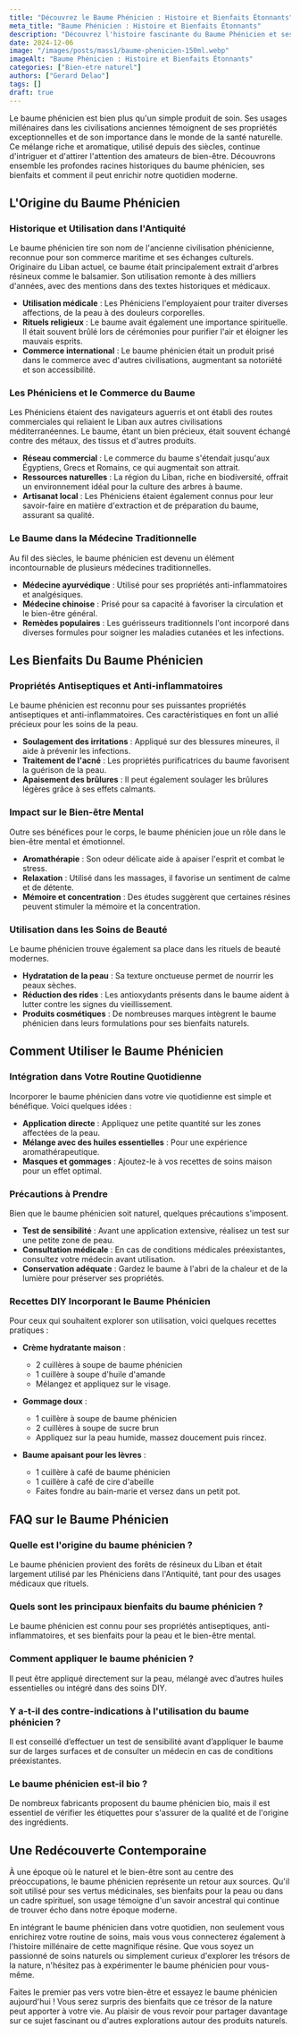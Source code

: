 ```yaml
---
title: "Découvrez le Baume Phénicien : Histoire et Bienfaits Étonnants"
meta_title: "Baume Phénicien : Histoire et Bienfaits Étonnants"
description: "Découvrez l'histoire fascinante du Baume Phénicien et ses bienfaits pour la santé, la beauté et le bien-être."
date: 2024-12-06
image: "/images/posts/mass1/baume-phenicien-150ml.webp"
imageAlt: "Baume Phénicien : Histoire et Bienfaits Étonnants"
categories: ["Bien-etre naturel"]
authors: ["Gerard Delao"]
tags: []
draft: true
---
```


Le baume phénicien est bien plus qu'un simple produit de soin. Ses usages millénaires dans les civilisations anciennes témoignent de ses propriétés exceptionnelles et de son importance dans le monde de la santé naturelle. Ce mélange riche et aromatique, utilisé depuis des siècles, continue d'intriguer et d'attirer l'attention des amateurs de bien-être. Découvrons ensemble les profondes racines historiques du baume phénicien, ses bienfaits et comment il peut enrichir notre quotidien moderne.

## L'Origine du Baume Phénicien

### Historique et Utilisation dans l'Antiquité

Le baume phénicien tire son nom de l'ancienne civilisation phénicienne, reconnue pour son commerce maritime et ses échanges culturels. Originaire du Liban actuel, ce baume était principalement extrait d'arbres résineux comme le balsamier. Son utilisation remonte à des milliers d'années, avec des mentions dans des textes historiques et médicaux.

- **Utilisation médicale** : Les Phéniciens l'employaient pour traiter diverses affections, de la peau à des douleurs corporelles.
- **Rituels religieux** : Le baume avait également une importance spirituelle. Il était souvent brûlé lors de cérémonies pour purifier l'air et éloigner les mauvais esprits.
- **Commerce international** : Le baume phénicien était un produit prisé dans le commerce avec d'autres civilisations, augmentant sa notoriété et son accessibilité.

### Les Phéniciens et le Commerce du Baume

Les Phéniciens étaient des navigateurs aguerris et ont établi des routes commerciales qui reliaient le Liban aux autres civilisations méditerranéennes. Le baume, étant un bien précieux, était souvent échangé contre des métaux, des tissus et d'autres produits.

- **Réseau commercial** : Le commerce du baume s'étendait jusqu'aux Égyptiens, Grecs et Romains, ce qui augmentait son attrait.
- **Ressources naturelles** : La région du Liban, riche en biodiversité, offrait un environnement idéal pour la culture des arbres à baume.
- **Artisanat local** : Les Phéniciens étaient également connus pour leur savoir-faire en matière d'extraction et de préparation du baume, assurant sa qualité.

### Le Baume dans la Médecine Traditionnelle

Au fil des siècles, le baume phénicien est devenu un élément incontournable de plusieurs médecines traditionnelles.

- **Médecine ayurvédique** : Utilisé pour ses propriétés anti-inflammatoires et analgésiques.
- **Médecine chinoise** : Prisé pour sa capacité à favoriser la circulation et le bien-être général.
- **Remèdes populaires** : Les guérisseurs traditionnels l'ont incorporé dans diverses formules pour soigner les maladies cutanées et les infections.

## Les Bienfaits Du Baume Phénicien

### Propriétés Antiseptiques et Anti-inflammatoires

Le baume phénicien est reconnu pour ses puissantes propriétés antiseptiques et anti-inflammatoires. Ces caractéristiques en font un allié précieux pour les soins de la peau.

- **Soulagement des irritations** : Appliqué sur des blessures mineures, il aide à prévenir les infections.
- **Traitement de l'acné** : Les propriétés purificatrices du baume favorisent la guérison de la peau.
- **Apaisement des brûlures** : Il peut également soulager les brûlures légères grâce à ses effets calmants.

### Impact sur le Bien-être Mental

Outre ses bénéfices pour le corps, le baume phénicien joue un rôle dans le bien-être mental et émotionnel.

- **Aromathérapie** : Son odeur délicate aide à apaiser l'esprit et combat le stress.
- **Relaxation** : Utilisé dans les massages, il favorise un sentiment de calme et de détente.
- **Mémoire et concentration** : Des études suggèrent que certaines résines peuvent stimuler la mémoire et la concentration.

### Utilisation dans les Soins de Beauté

Le baume phénicien trouve également sa place dans les rituels de beauté modernes.

- **Hydratation de la peau** : Sa texture onctueuse permet de nourrir les peaux sèches.
- **Réduction des rides** : Les antioxydants présents dans le baume aident à lutter contre les signes du vieillissement.
- **Produits cosmétiques** : De nombreuses marques intègrent le baume phénicien dans leurs formulations pour ses bienfaits naturels.

## Comment Utiliser le Baume Phénicien

### Intégration dans Votre Routine Quotidienne

Incorporer le baume phénicien dans votre vie quotidienne est simple et bénéfique. Voici quelques idées :

- **Application directe** : Appliquez une petite quantité sur les zones affectées de la peau.
- **Mélange avec des huiles essentielles** : Pour une expérience aromathérapeutique.
- **Masques et gommages** : Ajoutez-le à vos recettes de soins maison pour un effet optimal.

### Précautions à Prendre

Bien que le baume phénicien soit naturel, quelques précautions s'imposent.

- **Test de sensibilité** : Avant une application extensive, réalisez un test sur une petite zone de peau.
- **Consultation médicale** : En cas de conditions médicales préexistantes, consultez votre médecin avant utilisation.
- **Conservation adéquate** : Gardez le baume à l'abri de la chaleur et de la lumière pour préserver ses propriétés.

### Recettes DIY Incorporant le Baume Phénicien

Pour ceux qui souhaitent explorer son utilisation, voici quelques recettes pratiques :

- **Crème hydratante maison** :
  - 2 cuillères à soupe de baume phénicien
  - 1 cuillère à soupe d'huile d'amande
  - Mélangez et appliquez sur le visage.

- **Gommage doux** :
  - 1 cuillère à soupe de baume phénicien
  - 2 cuillères à soupe de sucre brun
  - Appliquez sur la peau humide, massez doucement puis rincez.

- **Baume apaisant pour les lèvres** :
  - 1 cuillère à café de baume phénicien
  - 1 cuillère à café de cire d'abeille
  - Faites fondre au bain-marie et versez dans un petit pot.

## FAQ sur le Baume Phénicien

### Quelle est l'origine du baume phénicien ?

Le baume phénicien provient des forêts de résineux du Liban et était largement utilisé par les Phéniciens dans l'Antiquité, tant pour des usages médicaux que rituels.

### Quels sont les principaux bienfaits du baume phénicien ?

Le baume phénicien est connu pour ses propriétés antiseptiques, anti-inflammatoires, et ses bienfaits pour la peau et le bien-être mental.

### Comment appliquer le baume phénicien ?

Il peut être appliqué directement sur la peau, mélangé avec d’autres huiles essentielles ou intégré dans des soins DIY.

### Y a-t-il des contre-indications à l'utilisation du baume phénicien ?

Il est conseillé d’effectuer un test de sensibilité avant d’appliquer le baume sur de larges surfaces et de consulter un médecin en cas de conditions préexistantes.

### Le baume phénicien est-il bio ?

De nombreux fabricants proposent du baume phénicien bio, mais il est essentiel de vérifier les étiquettes pour s'assurer de la qualité et de l'origine des ingrédients.

## Une Redécouverte Contemporaine

À une époque où le naturel et le bien-être sont au centre des préoccupations, le baume phénicien représente un retour aux sources. Qu'il soit utilisé pour ses vertus médicinales, ses bienfaits pour la peau ou dans un cadre spirituel, son usage témoigne d'un savoir ancestral qui continue de trouver écho dans notre époque moderne.

En intégrant le baume phénicien dans votre quotidien, non seulement vous enrichirez votre routine de soins, mais vous vous connecterez également à l'histoire millénaire de cette magnifique résine. Que vous soyez un passionné de soins naturels ou simplement curieux d'explorer les trésors de la nature, n'hésitez pas à expérimenter le baume phénicien pour vous-même.

Faites le premier pas vers votre bien-être et essayez le baume phénicien aujourd'hui ! Vous serez surpris des bienfaits que ce trésor de la nature peut apporter à votre vie. Au plaisir de vous revoir pour partager davantage sur ce sujet fascinant ou d'autres explorations autour des produits naturels.

